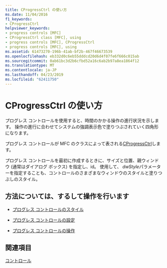 ```yaml
---
title: CProgressCtrl の使い方
ms.date: 11/04/2016
f1_keywords:
- CProgressCtrl
helpviewer_keywords:
- progress controls [MFC]
- CProgressCtrl class [MFC], using
- progress controls [MFC], CProgressCtrl
- progress controls [MFC], using
ms.assetid: 61473270-196b-41ab-bf2b-467f46673539
ms.openlocfilehash: eb332d0c6eb55dddcd20d6d4f07fe6f666c015ab
ms.sourcegitcommit: 0ab61bc3d2b6cfbd52a16c6ab2b97a8ea1864f12
ms.translationtype: MT
ms.contentlocale: ja-JP
ms.lasthandoff: 04/23/2019
ms.locfileid: "62411750"
---
```

# <a name="using-cprogressctrl"></a>CProgressCtrl の使い方

プログレス コントロールを使用すると、時間のかかる操作の進行状況を示します。 操作の進行に合わせてシステムの強調表示色で塗りつぶされていく四角形になります。

プログレス コントロールが MFC のクラスによって表される[CProgressCtrl](../mfc/reference/cprogressctrl-class.md)します。

プログレス コントロールを最初に作成するときに、サイズと位置、親ウィンドウ (通常はダイアログ ボックス) を指定し、id。 使用して、 *dwStyle*パラメーターを指定することも、コントロールのさまざまなウィンドウのスタイルと塗りつぶしのスタイル。

## <a name="what-do-you-want-to-know-more-about"></a>方法については、するして操作を行います

- [プログレス コントロールのスタイル](../mfc/styles-for-the-progress-control.md)

- [プログレス コントロールの設定](../mfc/settings-for-the-progress-control.md)

- [プログレス コントロールの操作](../mfc/manipulating-the-progress-control.md)

## <a name="see-also"></a>関連項目

[コントロール](../mfc/controls-mfc.md)
